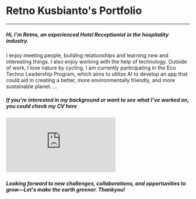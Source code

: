 # Retno Kusbianto's Portfolio
---
##### Hi, I'm Retno, an experienced Hotel Receptionist in the hospitality industry.
I enjoy meeting people, building relationships and learning new and interesting things.
I also enjoy working with the help of technology.
Outside of work, I love nature by cycling.
I am currently participating in the Eco Techno Leadership Program, which aims to utilize AI to develop an app that could aid in creating a better, more environmentally friendly, and more sustainable planet.
...
##### If you're interested in my background or want to see what I’ve worked on, you could check my CV here 
![CV](https://github.com/retno-kusbianto/portofolio-retno-kusbianto/blob/main/CV-pdf/CV%20Kerja%20Retno.%20K.pdf)
##### Looking forward to new challenges, collaborations, and opportunities to grow—Let's make the earth greener. Thankyou!
